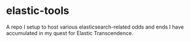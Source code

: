 elastic-tools
=============

A repo I setup to host various elasticsearch-related odds and ends I have accumulated in my quest for Elastic Transcendence.
